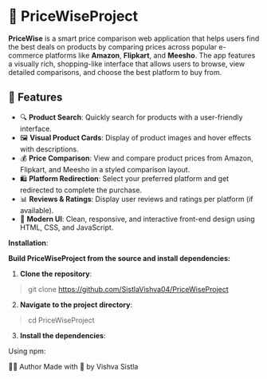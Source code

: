 # 🛒 PriceWiseProject

**PriceWise** is a smart price comparison web application that helps users find the best deals on products by comparing prices across popular e-commerce platforms like **Amazon**, **Flipkart**, and **Meesho**. The app features a visually rich, shopping-like interface that allows users to browse, view detailed comparisons, and choose the best platform to buy from.

## 🚀 Features

- 🔍 **Product Search**: Quickly search for products with a user-friendly interface.
- 🖼️ **Visual Product Cards**: Display of product images and hover effects with descriptions.
- 💰 **Price Comparison**: View and compare product prices from Amazon, Flipkart, and Meesho in a styled comparison layout.
- 🛍️ **Platform Redirection**: Select your preferred platform and get redirected to complete the purchase.
- 📊 **Reviews & Ratings**: Display user reviews and ratings per platform (if available).
- 🎨 **Modern UI**: Clean, responsive, and interactive front-end design using HTML, CSS, and JavaScript.



**Installation**:

**Build PriceWiseProject from the source and install dependencies:**

1. **Clone the repository**:

> git clone https://github.com/SistlaVishva04/PriceWiseProject

2. **Navigate to the project directory**:

> cd PriceWiseProject

3. **Install the dependencies**:

Using npm:


🙋‍♂️ Author
Made with 💙 by Vishva Sistla



